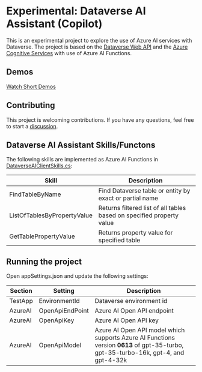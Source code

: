 # Experimental: Dataverse AI Assistant (Copilot)

This is an experimental project to explore the use of Azure AI services with Dataverse. 
The project is based on the [Dataverse Web API](https://docs.microsoft.com/en-us/powerapps/developer/data-platform/webapi/overview) and 
the [Azure Cognitive Services](https://azure.microsoft.com/en-us/services/cognitive-services/) with use of Azure AI Functions.

## Demos
[Watch Short Demos](docs/Demos.md)

## Contributing
This project is welcoming contributions. If you have any questions, feel free to start a [discussion](../../discussions).

## Dataverse AI Assistant Skills/Functons

The following skills are implemented as Azure AI Functions in [DataverseAIClientSkills.cs](DataverseAzureAI/DataverseAIClientSkills.cs):

| Skill | Description |
| ----- | ----------- |
| FindTableByName | Find Dataverse table or entity by exact or partial name |
| ListOfTablesByPropertyValue | Returns filtered list of all tables based on specified property value |
| GetTablePropertyValue | Returns property value for specified table |

## Running the project

Open appSettings.json and update the following settings:

| Section | Setting | Description |
| ------- | ------- | ----------- |
| TestApp | EnvironmentId | Dataverse environment id |
| AzureAI | OpenApiEndPoint | Azure AI Open API endpoint |
| AzureAI | OpenApiKey | Azure AI Open API key |
| AzureAI | OpenApiModel | Azure AI Open API model which supports Azure AI Functions version **0613** of gpt-35-turbo, gpt-35-turbo-16k, gpt-4, and gpt-4-32k |
